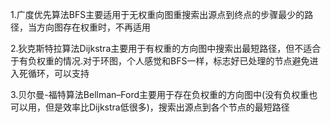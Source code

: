 1.广度优先算法BFS主要适用于无权重向图重搜索出源点到终点的步骤最少的路径，当方向图存在权重时，不再适用

2.狄克斯特拉算法Dijkstra主要用于有权重的方向图中搜索出最短路径，但不适合于有负权重的情况.对于环图，个人感觉和BFS一样，标志好已处理的节点避免进入死循环，可以支持

3.贝尔曼-福特算法Bellman–Ford主要用于存在负权重的方向图中(没有负权重也可以用，但是效率比Dijkstra低很多)，搜索出源点到各个节点的最短路径